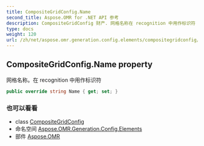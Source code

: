 ```yaml
---
title: CompositeGridConfig.Name
second_title: Aspose.OMR for .NET API 参考
description: CompositeGridConfig 财产. 网格名称在 recognition 中用作标识符
type: docs
weight: 120
url: /zh/net/aspose.omr.generation.config.elements/compositegridconfig/name/
---
```

## CompositeGridConfig.Name property

网格名称。在 recognition 中用作标识符

```csharp
public override string Name { get; set; }
```

### 也可以看看

* class [CompositeGridConfig](../)
* 命名空间 [Aspose.OMR.Generation.Config.Elements](../../compositegridconfig/)
* 部件 [Aspose.OMR](../../../)


